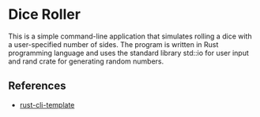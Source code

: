 # Dice Roller

This is a simple command-line application that simulates rolling a dice with a user-specified number of sides. The program is written in Rust programming language and uses the standard library std::io for user input and rand crate for generating random numbers.

## References

* [rust-cli-template](https://github.com/kbknapp/rust-cli-template)
